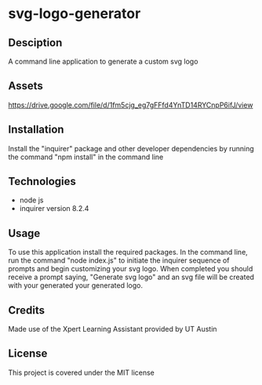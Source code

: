 # svg-logo-generator

## Desciption
A command line application to generate a custom svg logo

## Assets
https://drive.google.com/file/d/1fm5cjg_eg7gFFfd4YnTD14RYCnpP6ifJ/view

## Installation
Install the "inquirer" package and other developer dependencies by running the command "npm install" in the command line

## Technologies
* node js
* inquirer version 8.2.4

## Usage
To use this application install the required packages. In the command line, run the command "node index.js" to initiate the inquirer sequence of prompts and begin customizing your svg logo. When completed you should receive a prompt saying, "Generate svg logo" and an svg file will be created with your generated your generated logo.

## Credits
Made use of the Xpert Learning Assistant provided by UT Austin

## License
This project is covered under the MIT license